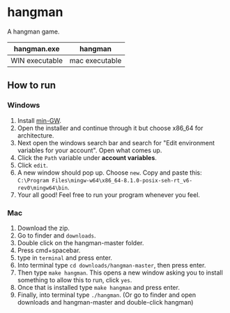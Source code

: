  hangman
 =============
A hangman game.

| hangman.exe | hangman |
| ----------- | ------- |
|WIN executable | mac executable |

How to run
---------------------


### Windows
1. Install [min-GW](https://sourceforge.net/projects/mingw-w64/files/Toolchains%20targetting%20Win32/Personal%20Builds/mingw-builds/installer/mingw-w64-install.exe/download).  
2. Open the installer and continue through it but choose x86_64 for architecture.
3. Next open the windows search bar and search for "Edit environment variables for your account". Open what comes up.
4. Click the `Path` variable under **account variables**. 
5. Click `edit`.
6. A new window should pop up. Choose `new`. Copy and paste this: `C:\Program Files\mingw-w64\x86_64-8.1.0-posix-seh-rt_v6-rev0\mingw64\bin`. 
7. Your all good! Feel free to run your program whenever you feel. 

### Mac

1. Download the zip.
2. Go to finder and `downloads`.
3. Double click on the hangman-master folder.
4. Press cmd+spacebar.
5. type in `terminal` and press enter.
6. Into terminal type `cd downloads/hangman-master`, then press enter. 
7. Then type `make hangman`. This opens a new window asking you to install something to allow this to run, click `yes`.
8. Once that is installed type `make hangman` and press enter.
9. Finally, into terminal type `./hangman`. (Or go to finder and open downloads and hangman-master and double-click hangman)
